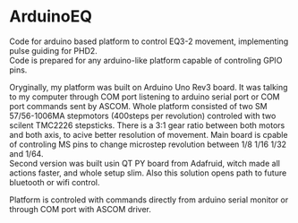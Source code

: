 # ArduinoEQ
Code for arduino based platform to control EQ3-2 movement, implementing pulse guiding for PHD2.  
Code is prepared for any arduino-like platform capable of controling GPIO pins.  
  
Oryginally, my platform was built on Arduino Uno Rev3 board. It was talking to my computer through COM port listening to arduino serial port or COM port commands sent by ASCOM.
Whole platform consisted of two SM 57/56-1006MA stepmotors (400steps per revolution) controled with two scilent TMC2226 stepsticks. There is a 3:1 gear ratio between both motors and both axis, to acive better resolution of movement. Main board is cpable of controling MS pins to change microstep revolution between 1/8 1/16 1/32 and 1/64.  
Second version was built usin QT PY board from Adafruid, witch made all actions faster, and whole setup slim. Also this solution opens path to future bluetooth or wifi control.
  
Platform is controled with commands directly from arduino serial monitor or through COM port with ASCOM driver.
